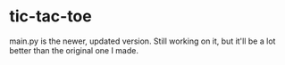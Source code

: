 # tic-tac-toe

main.py is the newer, updated version. Still working on it, but it'll be a lot better than the original one I made.
